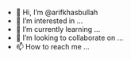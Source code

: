 - 👋 Hi, I’m @arifkhasbullah
- 👀 I’m interested in ...
- 🌱 I’m currently learning ...
- 💞️ I’m looking to collaborate on ...
- 📫 How to reach me ...

<!---
arifkhasbullah/arifkhasbullah is a ✨ special ✨ repository because its `README.md` (this file) appears on your GitHub profile.
You can click the Preview link to take a look at your changes.
--->
